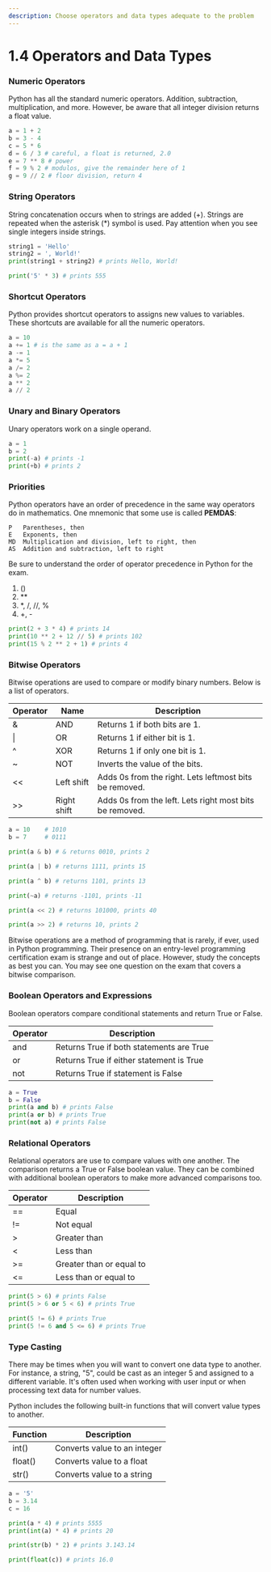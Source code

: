 ```yaml
---
description: Choose operators and data types adequate to the problem
---
```


# 1.4 Operators and Data Types

### Numeric Operators

Python has all the standard numeric operators. Addition, subtraction, multiplication, and more. However, be aware that all integer division returns a float value.

```python
a = 1 + 2
b = 3 - 4
c = 5 * 6
d = 6 / 3 # careful, a float is returned, 2.0
e = 7 ** 8 # power
f = 9 % 2 # modulos, give the remainder here of 1
g = 9 // 2 # floor division, return 4
```

### String Operators

String concatenation occurs when to strings are added (+). Strings are repeated when the asterisk (\*) symbol is used. Pay attention when you see single integers inside strings.

```python
string1 = 'Hello'
string2 = ', World!'
print(string1 + string2) # prints Hello, World!

print('5' * 3) # prints 555
```

### Shortcut Operators

Python provides shortcut operators to assigns new values to variables. These shortcuts are available for all the numeric operators.

```python
a = 10
a += 1 # is the same as a = a + 1
a -= 1
a *= 5
a /= 2
a %= 2
a ** 2
a // 2
```

### Unary and Binary Operators

Unary operators work on a single operand.

```python
a = 1
b = 2
print(-a) # prints -1
print(+b) # prints 2
```

### Priorities

Python operators have an order of precedence in the same way operators do in mathematics. One mnemonic that some use is called **PEMDAS**:

```
P   Parentheses, then
E   Exponents, then
MD  Multiplication and division, left to right, then
AS  Addition and subtraction, left to right
```

Be sure to understand the order of operator precedence in Python for the exam.

1. ()
2. \*\*
3. \*, /, //, %
4. \+, -

```python
print(2 + 3 * 4) # prints 14
print(10 ** 2 + 12 // 5) # prints 102
print(15 % 2 ** 2 + 1) # prints 4
```

### Bitwise Operators

Bitwise operations are used to compare or modify binary numbers. Below is a list of operators.

| Operator | Name        | Description                                             |
| -------- | ----------- | ------------------------------------------------------- |
| &        | AND         | Returns 1 if both bits are 1.                           |
| \|       | OR          | Returns 1 if either bit is 1.                           |
| ^        | XOR         | Returns 1 if only one bit is 1.                         |
| \~       | NOT         | Inverts the value of the bits.                          |
| <<       | Left shift  | Adds 0s from the right. Lets leftmost bits be removed.  |
| >>       | Right shift | Adds 0s from the left. Lets right most bits be removed. |

```python
a = 10    # 1010
b = 7     # 0111

print(a & b) # & returns 0010, prints 2

print(a | b) # returns 1111, prints 15

print(a ^ b) # returns 1101, prints 13

print(~a) # returns -1101, prints -11

print(a << 2) # returns 101000, prints 40

print(a >> 2) # returns 10, prints 2
```

Bitwise operations are a method of programming that is rarely, if ever, used in Python programming. Their presence on an entry-level programming certification exam is strange and out of place. However, study the concepts as best you can. You may see one question on the exam that covers a bitwise comparison.

### Boolean Operators and Expressions

Boolean operators compare conditional statements and return True or False.

| Operator | Description                              |
| -------- | ---------------------------------------- |
| and      | Returns True if both statements are True |
| or       | Returns True if either statement is True |
| not      | Returns True if statement is False       |

```python
a = True
b = False
print(a and b) # prints False
print(a or b) # prints True
print(not a) # prints False
```

### Relational Operators

Relational operators are use to compare values with one another. The comparison returns a True or False boolean value. They can be combined with additional boolean operators to make more advanced comparisons too.

| Operator | Description              |
| -------- | ------------------------ |
| ==       | Equal                    |
| !=       | Not equal                |
| >        | Greater than             |
| <        | Less than                |
| >=       | Greater than or equal to |
| <=       | Less than or equal to    |

```python
print(5 > 6) # prints False
print(5 > 6 or 5 < 6) # prints True

print(5 != 6) # prints True
print(5 != 6 and 5 <= 6) # prints True
```

### Type Casting

There may be times when you will want to convert one data type to another. For instance, a string, "5", could be cast as an integer 5 and assigned to a different variable. It's often used when working with user input or when processing text data for number values.

Python includes the following built-in functions that will convert value types to another.

| Function | Description                  |
| -------- | ---------------------------- |
| int()    | Converts value to an integer |
| float()  | Converts value to a float    |
| str()    | Converts value to a string   |

```python
a = '5'
b = 3.14
c = 16

print(a * 4) # prints 5555
print(int(a) * 4) # prints 20

print(str(b) * 2) # prints 3.143.14

print(float(c)) # prints 16.0
```
